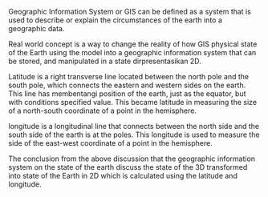 
Geographic Information System or GIS can be defined as a system that is used to describe or explain the circumstances of the earth into a geographic data.

Real world concept is a way to change the reality of how GIS physical state of the Earth using the model into a geographic information system that can be stored, and manipulated in a state dirpresentasikan 2D.

Latitude is a right transverse line located between the north pole and the south pole, which connects the eastern and western sides on the earth. This line has membentangi position of the earth, just as the equator, but with conditions specified value. This became latitude in measuring the size of a north-south coordinate of a point in the hemisphere.

longitude is a longitudinal line that connects between the north side and the south side of the earth is at the poles. This longitude is used to measure the side of the east-west coordinate of a point in the hemisphere.

The conclusion from the above discussion that the geographic information system on the state of the earth discuss the state of the 3D transformed into state of the Earth in 2D which is calculated using the latitude and longitude.
